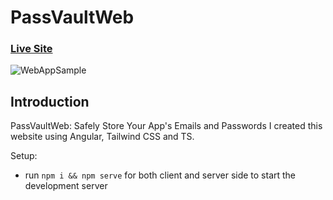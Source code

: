 # PassVaultWeb

### [Live Site](https://pass-vault-web-git-main-madurangakm.vercel.app/)

![WebAppSample](https://i.ibb.co/71SgXnZ/app.png)

## Introduction
PassVaultWeb: Safely Store Your App's Emails and Passwords I created this website using Angular, Tailwind CSS and TS.

Setup:
- run ```npm i && npm serve``` for both client and server side to start the development server
